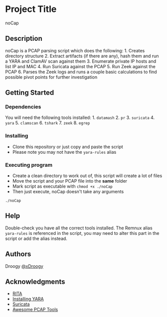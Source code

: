 # Project Title

noCap 

## Description

noCap is a PCAP parsing script which does the following:
    1. Creates directory structure
    2. Extract artifacts (if there are any), hash them and run a YARA and ClamAV scan against them
    3. Enumerate private IP hosts and list IP and MAC
    4. Run Suricata against the PCAP
    5. Run Zeek against the PCAP
    6. Parses the Zeek logs and runs a couple basic calculations to find possible pivot points for further investigation

## Getting Started

### Dependencies

You will need the following tools installed:
    1. `datamash`
    2. `pr`
    3. `suricata`
    4. `yara`
    5. `clamscan`
    6. `tshark`
    7. `zeek`
    8. `egrep`

### Installing

* Clone this repository or just copy and paste the script
* Please note you may not have the `yara-rules` alias

### Executing program

* Create a clean directory to work out of, this script will create a lot of files
* Move the script and your PCAP file into the **same** folder
* Mark script as executable with `chmod +x ./noCap` 
* Then just execute, noCap doesn't take any arguments

```
./noCap
```

## Help

Double-check you have all the correct tools installed.
The Remnux alias `yara-rules` is referenced in the script, you may need to alter this part in the script or add the alias instead.

## Authors

Droogy
[@xDroogy](https://twitter.com/xDroogy)


## Acknowledgments

* [RITA](https://github.com/activecm/rita)
* [Installing YARA](https://yara.readthedocs.io/en/stable/gettingstarted.html)
* [Suricata](https://suricata.readthedocs.io/en/suricata-6.0.0/install.html)
* [Awesome PCAP Tools](https://github.com/caesar0301/awesome-pcaptools)